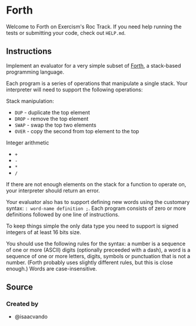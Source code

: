 # Forth

Welcome to Forth on Exercism's Roc Track.
If you need help running the tests or submitting your code, check out `HELP.md`.

## Instructions

Implement an evaluator for a very simple subset of [Forth][forth], a stack-based programming language.

Each program is a series of operations that manipulate a single stack. Your interpreter will need to support the following operations:

Stack manipulation:

- `DUP` - duplicate the top element
- `DROP` - remove the top element
- `SWAP` - swap the top two elements
- `OVER` - copy the second from top element to the top

Integer arithmetic

- `+`
- `-`
- `*`
- `/`

If there are not enough elements on the stack for a function to operate on, your interpreter should return an error.

Your evaluator also has to support defining new words using the customary syntax: `: word-name definition ;`. Each program consists of zero or more definitions followed by one line of instructions.

To keep things simple the only data type you need to support is signed integers of at least 16 bits size.

You should use the following rules for the syntax: a number is a sequence of one or more (ASCII) digits (optionally preceeded with a dash), a word is a sequence of one or more letters, digits, symbols or punctuation that is not a number.
(Forth probably uses slightly different rules, but this is close enough.) Words are case-insensitive.

[forth]: https://en.wikipedia.org/wiki/Forth_%28programming_language%29

## Source

### Created by

- @isaacvando